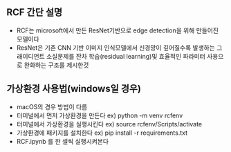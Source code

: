 ## RCF 간단 설명
- RCF는 microsoft에서 만든 ResNet기반으로 edge detection을 위해 만들어진 모델이다
- ResNet은 기존 CNN 기반 이미지 인식모델에서 신경망이 깊어질수록 발생하는 그래이디언트 소실문제를 잔차 학습(residual learning)및 효율적인 파라미터 사용으로 완화하는 구조를 제시한것

## 가상환경 사용법(windows일 경우)
- macOS의 경우 방법이 다름
- 터미널에서 먼저 가상환경을 만든다 ex) python -m venv rcfenv
- 터미널에서 가상환경을 실행시킨다 ex) source rcfenv/Scripts/activate
- 가상환경에 패키지를 설치한다 ex) pip install -r requirements.txt
- RCF.ipynb 를 한 셀씩 실행시켜본다